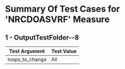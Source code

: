 # Summary Of Test Cases for 'NRCDOASVRF' Measure
 
## 1 - OutputTestFolder--8
| Test Argument | Test Value |
| ------------- | ---------- |
| loops_to_change |All |
 
